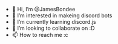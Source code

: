 - 👋 Hi, I’m @JamesBondee
- 👀 I’m interested in makeing discord bots
- 🌱 I’m currently learning discord.js
- 💞️ I’m looking to collaborate on :D
- 📫 How to reach me :c

<!---
JamesBondee/JamesBondee is a ✨ special ✨ repository because its `README.md` (this file) appears on your GitHub profile.
You can click the Preview link to take a look at your changes.
--->
